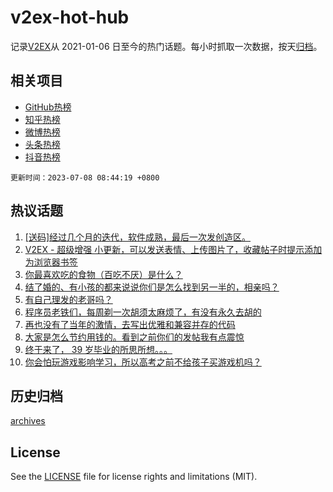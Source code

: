 # v2ex-hot-hub

 记录[V2EX](https://www.v2ex.com/)从 2021-01-06 日至今的热门话题。每小时抓取一次数据，按天[归档](archives)。
 
 ## 相关项目

- [GitHub热榜](https://github.com/lonnyzhang423/github-hot-hub)
- [知乎热榜](https://github.com/lonnyzhang423/zhihu-hot-hub)
- [微博热榜](https://github.com/lonnyzhang423/weibo-hot-hub)
- [头条热榜](https://github.com/lonnyzhang423/toutiao-hot-hub)
- [抖音热榜](https://github.com/lonnyzhang423/douyin-hot-hub)


 `更新时间：2023-07-08 08:44:19 +0800`

## 热议话题

1. [[送码]经过几个月的迭代，软件成熟，最后一次发创造区。](https://www.v2ex.com/t/954786)
1. [V2EX - 超级增强 小更新，可以发送表情、上传图片了，收藏帖子时提示添加为浏览器书签](https://www.v2ex.com/t/954772)
1. [你最喜欢吃的食物（百吃不厌）是什么？](https://www.v2ex.com/t/954826)
1. [结了婚的、有小孩的都来说说你们是怎么找到另一半的，相亲吗？](https://www.v2ex.com/t/954745)
1. [有自己理发的老哥吗？](https://www.v2ex.com/t/954763)
1. [程序员老铁们，每周剃一次胡须太麻烦了，有没有永久去胡的](https://www.v2ex.com/t/954900)
1. [再也没有了当年的激情，去写出优雅和兼容并存的代码](https://www.v2ex.com/t/954784)
1. [大家是怎么节约用钱的。看到之前你们的发帖我有点震惊](https://www.v2ex.com/t/954851)
1. [终于来了， 39 岁毕业的所思所想。。。](https://www.v2ex.com/t/954792)
1. [你会怕玩游戏影响学习，所以高考之前不给孩子买游戏机吗？](https://www.v2ex.com/t/954812)

## 历史归档

[archives](archives)

## License

See the [LICENSE](LICENSE) file for license rights and limitations (MIT).
